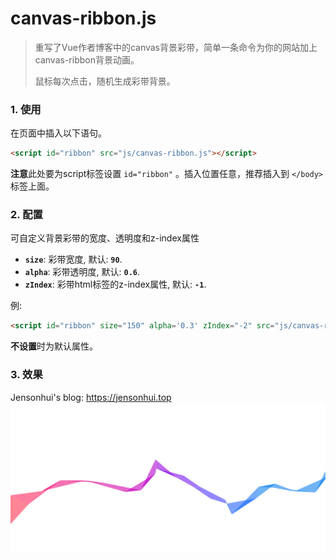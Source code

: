 # canvas-ribbon.js

> 重写了Vue作者博客中的canvas背景彩带，简单一条命令为你的网站加上canvas-ribbon背景动画。
>
> 鼠标每次点击，随机生成彩带背景。

### 1. 使用

在页面中插入以下语句。

```html
<script id="ribbon" src="js/canvas-ribbon.js"></script>
```

**注意**此处要为script标签设置 `id="ribbon"` 。插入位置任意，推荐插入到 `</body>` 标签上面。

### 2. 配置

可自定义背景彩带的宽度、透明度和z-index属性
- **`size`**: 彩带宽度, 默认: **`90`**.
- **`alpha`**: 彩带透明度, 默认: **`0.6`**.
- **`zIndex`**: 彩带html标签的z-index属性, 默认: **`-1`**.

例:

```html
<script id="ribbon" size="150" alpha='0.3' zIndex="-2" src="js/canvas-ribbon.js"></script>
```

**不设置**时为默认属性。

### 3. 效果

Jensonhui's blog: https://jensonhui.top
![展示](https://github.com/Jensonhui/canvas-ribbon/blob/master/ribot.png)  
